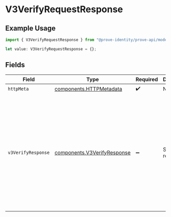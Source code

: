 # V3VerifyRequestResponse

## Example Usage

```typescript
import { V3VerifyRequestResponse } from "@prove-identity/prove-api/models/operations";

let value: V3VerifyRequestResponse = {};
```

## Fields

| Field                                                                                                                                                                                                    | Type                                                                                                                                                                                                     | Required                                                                                                                                                                                                 | Description                                                                                                                                                                                              | Example                                                                                                                                                                                                  |
| -------------------------------------------------------------------------------------------------------------------------------------------------------------------------------------------------------- | -------------------------------------------------------------------------------------------------------------------------------------------------------------------------------------------------------- | -------------------------------------------------------------------------------------------------------------------------------------------------------------------------------------------------------- | -------------------------------------------------------------------------------------------------------------------------------------------------------------------------------------------------------- | -------------------------------------------------------------------------------------------------------------------------------------------------------------------------------------------------------- |
| `httpMeta`                                                                                                                                                                                               | [components.HTTPMetadata](../../models/components/httpmetadata.md)                                                                                                                                       | :heavy_check_mark:                                                                                                                                                                                       | N/A                                                                                                                                                                                                      |                                                                                                                                                                                                          |
| `v3VerifyResponse`                                                                                                                                                                                       | [components.V3VerifyResponse](../../models/components/v3verifyresponse.md)                                                                                                                               | :heavy_minus_sign:                                                                                                                                                                                       | Successful request.                                                                                                                                                                                      | {<br/>"evaluation": {<br/>"key": "{}"<br/>},<br/>"success": "pending",<br/>"authToken": "eyJhbGciOi...",<br/>"possessionResult": "pending",<br/>"verifyResult": "pending",<br/>"correlationId": "713189b8-5555-4b08-83ba-75d08780aebd"<br/>} |